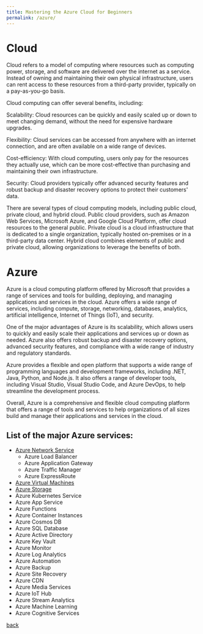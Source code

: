 ```yaml
---
title: Mastering the Azure Cloud for Beginners
permalink: /azure/
---
```

# Cloud
Cloud refers to a model of computing where resources such as computing power, storage, and software are delivered over the internet as a service. Instead of owning and maintaining their own physical infrastructure, users can rent access to these resources from a third-party provider, typically on a pay-as-you-go basis.

Cloud computing can offer several benefits, including:

Scalability: Cloud resources can be quickly and easily scaled up or down to meet changing demand, without the need for expensive hardware upgrades.

Flexibility: Cloud services can be accessed from anywhere with an internet connection, and are often available on a wide range of devices.

Cost-efficiency: With cloud computing, users only pay for the resources they actually use, which can be more cost-effective than purchasing and maintaining their own infrastructure.

Security: Cloud providers typically offer advanced security features and robust backup and disaster recovery options to protect their customers' data.

There are several types of cloud computing models, including public cloud, private cloud, and hybrid cloud. Public cloud providers, such as Amazon Web Services, Microsoft Azure, and Google Cloud Platform, offer cloud resources to the general public. Private cloud is a cloud infrastructure that is dedicated to a single organization, typically hosted on-premises or in a third-party data center. Hybrid cloud combines elements of public and private cloud, allowing organizations to leverage the benefits of both.

# Azure
Azure is a cloud computing platform offered by Microsoft that provides a range of services and tools for building, deploying, and managing applications and services in the cloud. Azure offers a wide range of services, including compute, storage, networking, databases, analytics, artificial intelligence, Internet of Things (IoT), and security.

One of the major advantages of Azure is its scalability, which allows users to quickly and easily scale their applications and services up or down as needed. Azure also offers robust backup and disaster recovery options, advanced security features, and compliance with a wide range of industry and regulatory standards.

Azure provides a flexible and open platform that supports a wide range of programming languages and development frameworks, including .NET, Java, Python, and Node.js. It also offers a range of developer tools, including Visual Studio, Visual Studio Code, and Azure DevOps, to help streamline the development process.

Overall, Azure is a comprehensive and flexible cloud computing platform that offers a range of tools and services to help organizations of all sizes build and manage their applications and services in the cloud.

## List of the major Azure services:

 * [Azure Network Service](azurenetwork.md)
     * Azure Load Balancer
     * Azure Application Gateway
     * Azure Traffic Manager
     * Azure ExpressRoute
 * [Azure Virtual Machines](azurevm.md)
 * [Azure Storage](azurestorage.md)
 * Azure Kubernetes Service
 * Azure App Service
 * Azure Functions
 * Azure Container Instances
 * Azure Cosmos DB
 * Azure SQL Database
 * Azure Active Directory
 * Azure Key Vault
 * Azure Monitor
 * Azure Log Analytics
 * Azure Automation
 * Azure Backup
 * Azure Site Recovery
 * Azure CDN
 * Azure Media Services
 * Azure IoT Hub
 * Azure Stream Analytics
 * Azure Machine Learning
 * Azure Cognitive Services

  [back](index.md)